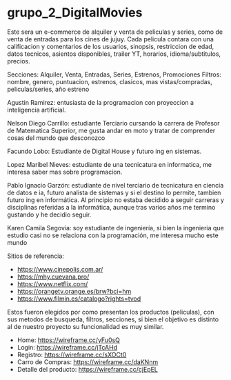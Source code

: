 # grupo_2_DigitalMovies

Este sera un e-commerce de alquiler y venta de peliculas y series, como de venta de entradas para los cines de jujuy. Cada pelicula contara con una calificacion y comentarios de los usuarios, sinopsis, restriccion de edad, datos tecnicos, asientos disponibles, trailer YT, horarios, idioma/subtitulos, precios.

Secciones: Alquiler, Venta, Entradas, Series, Estrenos, Promociones
Filtros: nombre, genero, puntuacion, estrenos, clasicos, mas vistas/compradas, peliculas/series, año estreno

Agustin Ramirez: entusiasta de la programacion con proyeccion a inteligencia artificial.

Nelson Diego Carrillo: estudiante Terciario cursando la carrera de Profesor de Matematica Superior, me gusta andar en moto y tratar de comprender cosas del mundo que desconozco

Facundo Lobo: Estudiante de Digital House y futuro ing en sistemas.

Lopez Maribel Nieves: estudiante de una tecnicatura en informatica, me interesa saber mas sobre programacion.

Pablo Ignacio Garzón: estudiante de nivel terciario de tecnicatura en ciencia de datos e ia, futuro analista de sistemas y si el destino lo permite, tambien futuro ing en informática. Al principio no estaba decidido a seguir carreras y disciplinas referidas a la informática, aunque tras varios años me termino gustando y he decidio seguir.

Karen Camila Segovia: soy estudiante de ingeniería, si bien la ingenieria que estudio casi no se relaciona con la programación, me interesa mucho este mundo 

Sitios de referencia:
* https://www.cinepolis.com.ar/
* https://mhy.cuevana.pro/
* https://www.netflix.com/
* https://orangetv.orange.es/brw?bci=hm
* https://www.filmin.es/catalogo?rights=tvod

Estos fueron elegidos por como presentan los productos (peliculas), con sus metodos de busqueda, filtros, secciones, si bien el objetivo es distinto al de nuestro proyecto su funcionalidad es muy similar.

* Home: https://wireframe.cc/yFu0sQ
* Login: https://wireframe.cc/jTcAHd
* Registro: https://wireframe.cc/sXOCt0
* Carro de Compras: https://wireframe.cc/daKNnm
* Detalle del producto: https://wireframe.cc/cjEpEL
